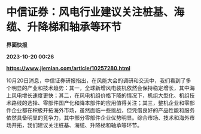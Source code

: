 # 中信证券：风电行业建议关注桩基、海缆、升降梯和轴承等环节
**界面快报**

**2023-10-20 00:26**

**https://www.jiemian.com/article/10257280.html**

10月20日消息，中信证券研报指出，在风能大会的调研和交流中，我们看到了多个明显的产业和技术趋势：其一，全球新增风电装机依然会保持稳定增长，其中海上风电增长速度更快；其二，在风电机组价格下降的情况下，机组大型化、机组技术路线的选择、零部件国产化和降本部件的应用值得关注；其三，整机企业和零部件企业都在积极开拓海外市场，虽然面临一些挑战，但凭借良好的产品性能和服务依然具备明显的竞争力，其中部分零部件企业优势明显。综合市场、技术和海外市场开拓，我们建议关注桩基、海缆、升降梯和轴承等环节。
